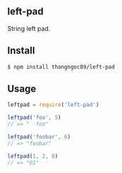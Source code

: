## left-pad

String left pad.

## Install

```bash
$ npm install thangngoc89/left-pad
```

## Usage

```js
leftpad = require('left-pad')

leftpad('foo', 5)
// => "  foo"

leftpad('foobar', 6)
// => "foobar"

leftpad(1, 2, 0)
// => "01"
```
